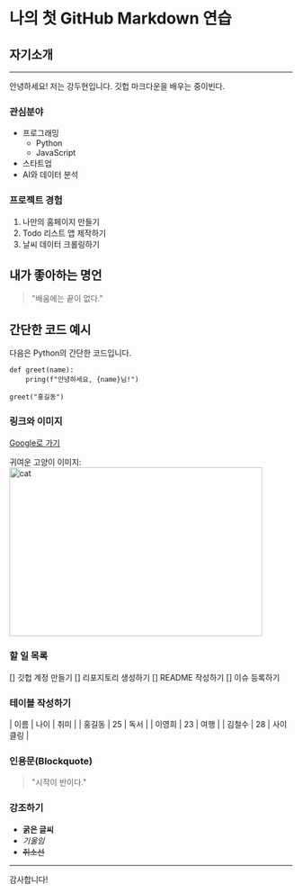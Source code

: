 # 나의 첫 GitHub Markdown 연습
## 자기소개
<hr/>
안녕하세요! 저는 강두현입니다. 깃헙 마크다운을 배우는 중이빈다.

### 관심분야
- 프로그래밍
    - Python
    - JavaScript
- 스타트업
- AI와 데이터 분석

### 프로젝트 경험
1. 나만의 홈페이지 만들기
2. Todo 리스트 앱 제작하기
3. 날씨 데이터 크롤링하기

## 내가 좋아하는 명언
> "배움에는 끝이 없다."

## 간단한 코드 예시
다음은 Python의 간단한 코드입니다.
```
def greet(name):
    pring(f"안녕하세요, {name}님!")

greet("홍길동")
```
### 링크와 이미지

[Google로 가기](https://google.com, "google link")

귀여운 고양이 이미지:
<img src="/path/to/img.jpg" width="450px" height="300px" title="" alt="cat"></img><br/>

### 할 일 목록
[] 깃헙 계정 만들기
[] 리포지토리 생성하기
[] README 작성하기
[] 이슈 등록하기

### 테이블 작성하기
| 이름 | 나이 | 취미 |
| 홍길동 | 25 | 독서 |
| 이영희 | 23 | 여행 |
| 김철수 | 28 | 사이클링 |

### 인용문(Blockquote)
> "시작이 반이다."

### 강조하기
- **굵은 글씨**
- *기울임*
- ~~취소선~~

<hr/>

감사합니다!
